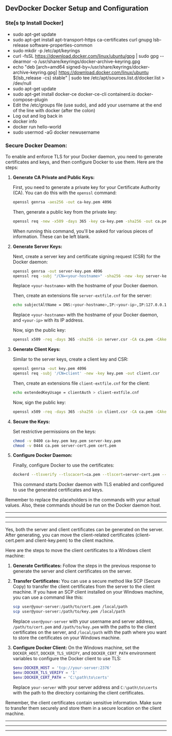 ## DevDocker Docker Setup and Configuration 

### Ste[s tp Install Docker]

- sudo apt-get update
- sudo apt-get install apt-transport-https ca-certificates curl gnupg lsb-release software-properties-common
- sudo mkdir -p /etc/apt/keyrings
- curl -fsSL https://download.docker.com/linux/ubuntu/gpg | sudo gpg --dearmor -o /usr/share/keyrings/docker-archive-keyring.gpg
- echo "deb [arch=amd64 signed-by=/usr/share/keyrings/docker-archive-keyring.gpg] https://download.docker.com/linux/ubuntu $(lsb_release -cs) stable" | sudo tee /etc/apt/sources.list.d/docker.list > /dev/null
- sudo apt-get update
- sudo apt-get install docker-ce docker-ce-cli containerd.io docker-compose-plugin
- Edit the /etc/groups file (use sudo), and add your username at the end of the line with docker (after the colon)
- Log out and log back in
- docker info
- docker run hello-world
- sudo usermod -aG docker newusername


### Secure Docker Deamon:

To enable and enforce TLS for your Docker daemon, you need to generate certificates and keys, and then configure Docker to use them. Here are the steps:

1. **Generate CA Private and Public Keys:**

   First, you need to generate a private key for your Certificate Authority (CA). You can do this with the `openssl` command:

   ```bash
   openssl genrsa -aes256 -out ca-key.pem 4096
   ```

   Then, generate a public key from the private key:

   ```bash
   openssl req -new -x509 -days 365 -key ca-key.pem -sha256 -out ca.pem
   ```

   When running this command, you'll be asked for various pieces of information. These can be left blank.

2. **Generate Server Keys:**

   Next, create a server key and certificate signing request (CSR) for the Docker daemon:

   ```bash
   openssl genrsa -out server-key.pem 4096
   openssl req -subj "/CN=<your-hostname>" -sha256 -new -key server-key.pem -out server.csr
   ```

   Replace `<your-hostname>` with the hostname of your Docker daemon.

   Then, create an extensions file `server-extfile.cnf` for the server:

   ```bash
   echo subjectAltName = DNS:<your-hostname>,IP:<your-ip>,IP:127.0.0.1 > server-extfile.cnf
   ```

   Replace `<your-hostname>` with the hostname of your Docker daemon, and `<your-ip>` with its IP address.

   Now, sign the public key:

   ```bash
   openssl x509 -req -days 365 -sha256 -in server.csr -CA ca.pem -CAkey ca-key.pem -CAcreateserial -out server-cert.pem -extfile server-extfile.cnf
   ```

3. **Generate Client Keys:**

   Similar to the server keys, create a client key and CSR:

   ```bash
   openssl genrsa -out key.pem 4096
   openssl req -subj '/CN=client' -new -key key.pem -out client.csr
   ```

   Then, create an extensions file `client-extfile.cnf` for the client:

   ```bash
   echo extendedKeyUsage = clientAuth > client-extfile.cnf
   ```

   Now, sign the public key:

   ```bash
   openssl x509 -req -days 365 -sha256 -in client.csr -CA ca.pem -CAkey ca-key.pem -CAcreateserial -out cert.pem -extfile client-extfile.cnf
   ```

4. **Secure the Keys:**

   Set restrictive permissions on the keys:

   ```bash
   chmod -v 0400 ca-key.pem key.pem server-key.pem
   chmod -v 0444 ca.pem server-cert.pem cert.pem
   ```

5. **Configure Docker Daemon:**

   Finally, configure Docker to use the certificates:

   ```bash
   dockerd --tlsverify --tlscacert=ca.pem --tlscert=server-cert.pem --tlskey=server-key.pem -H=0.0.0.0:2376
   ```

   This command starts Docker daemon with TLS enabled and configured to use the generated certificates and keys.

Remember to replace the placeholders in the commands with your actual values. Also, these commands should be run on the Docker daemon host.



*************************************
*************************************
***********************************


Yes, both the server and client certificates can be generated on the server. After generating, you can move the client-related certificates (client-cert.pem and client-key.pem) to the client machine.

Here are the steps to move the client certificates to a Windows client machine:

1. **Generate Certificates:** Follow the steps in the previous response to generate the server and client certificates on the server.

2. **Transfer Certificates:** You can use a secure method like SCP (Secure Copy) to transfer the client certificates from the server to the client machine. If you have an SCP client installed on your Windows machine, you can use a command like this:

   ```bash
   scp user@your-server:/path/to/cert.pem /local/path
   scp user@your-server:/path/to/key.pem /local/path
   ```

   Replace `user@your-server` with your username and server address, `/path/to/cert.pem` and `/path/to/key.pem` with the paths to the client certificates on the server, and `/local/path` with the path where you want to store the certificates on your Windows machine.

3. **Configure Docker Client:** On the Windows machine, set the `DOCKER_HOST`, `DOCKER_TLS_VERIFY`, and `DOCKER_CERT_PATH` environment variables to configure the Docker client to use TLS:

   ```powershell
   $env:DOCKER_HOST = 'tcp://your-server:2376'
   $env:DOCKER_TLS_VERIFY = '1'
   $env:DOCKER_CERT_PATH = 'C:\path\to\certs'
   ```

   Replace `your-server` with your server address and `C:\path\to\certs` with the path to the directory containing the client certificates.

Remember, the client certificates contain sensitive information. Make sure to transfer them securely and store them in a secure location on the client machine.

*************************************
***********************************
************************************
